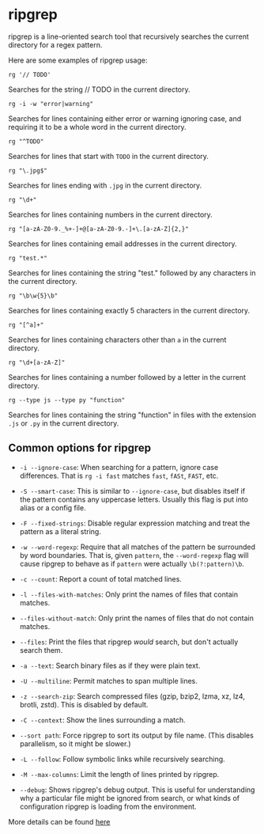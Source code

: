 # ripgrep  

ripgrep is a line-oriented search tool that recursively searches the current directory for a regex pattern.

Here are some examples of ripgrep usage:

`rg '// TODO'`

Searches for the string // TODO in the current directory.

`rg -i -w "error|warning"`

Searches for lines containing either error or warning ignoring case, and requiring it to be a whole word in the current directory.

`rg "^TODO"`

Searches for lines that start with `TODO` in the current directory.

`rg "\.jpg$"`

Searches for lines ending with `.jpg` in the current directory.

`rg "\d+"`

Searches for lines containing numbers in the current directory.

`rg "[a-zA-Z0-9._%+-]+@[a-zA-Z0-9.-]+\.[a-zA-Z]{2,}"`

Searches for lines containing email addresses in the current directory.

`rg "test.*"`

Searches for lines containing the string "test." followed by any characters in the current directory.

`rg "\b\w{5}\b"`

Searches for lines containing exactly 5 characters in the current directory.

`rg "[^a]+"`

Searches for lines containing characters other than `a` in the current directory.

`rg "\d+[a-zA-Z]"`

Searches for lines containing a number followed by a letter in the current directory.

`rg --type js --type py "function"`

Searches for lines containing the string "function" in files with the extension `.js` or `.py` in the current directory.

## Common options for ripgrep

- `-i --ignore-case`: When searching for a pattern, ignore case differences. That is `rg -i fast` matches `fast`, `fASt`, `FAST`, etc.  

- `-S --smart-case`: This is similar to `--ignore-case`, but disables itself if the pattern contains any uppercase letters. Usually this flag is put into alias or a config file.  

- `-F --fixed-strings`: Disable regular expression matching and treat the pattern as a literal string.  

- `-w --word-regexp`: Require that all matches of the pattern be surrounded by word boundaries. That is, given `pattern`, the `--word-regexp` flag will cause ripgrep to behave as if `pattern` were actually `\b(?:pattern)\b`.  

- `-c --count`: Report a count of total matched lines.  

- `-l --files-with-matches`: Only print the names of files that contain matches.  

- `--files-without-match`: Only print the names of files that do not contain matches.  

- `--files`: Print the files that ripgrep *would* search, but don't actually search them.  

- `-a --text`: Search binary files as if they were plain text.  

- `-U --multiline`: Permit matches to span multiple lines.  

- `-z --search-zip`: Search compressed files (gzip, bzip2, lzma, xz, lz4, brotli, zstd). This is disabled by default.  

- `-C --context`: Show the lines surrounding a match.  

- `--sort path`: Force ripgrep to sort its output by file name. (This disables parallelism, so it might be slower.)  

- `-L --follow`: Follow symbolic links while recursively searching.  

- `-M --max-columns`: Limit the length of lines printed by ripgrep.  

- `--debug`: Shows ripgrep's debug output. This is useful for understanding why a particular file might be ignored from search, or what kinds of configuration ripgrep is loading from the environment.  

More details can be found <a href="https://github.com/BurntSushi/ripgrep" target="blank">here</a>  
